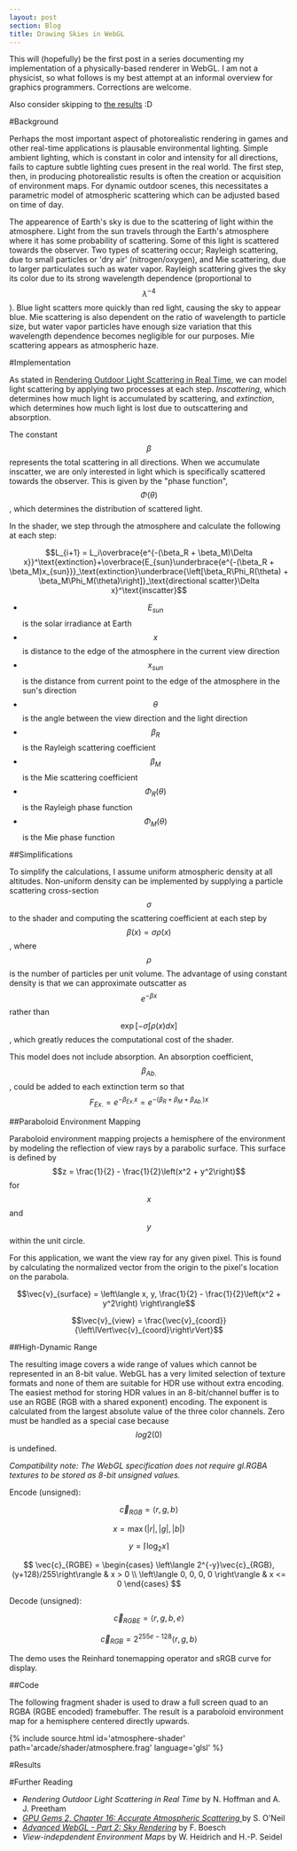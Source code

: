 ```yaml
---
layout: post
section: Blog
title: Drawing Skies in WebGL
---
```

This will (hopefully) be the first post in a series documenting my implementation of a physically-based renderer in WebGL.  I am not a physicist, so what follows is my best attempt at an informal overview for graphics programmers.  Corrections are welcome.

Also consider skipping to [the results]({{page.url}}#results) :D

#Background

Perhaps the most important aspect of photorealistic rendering in games and other real-time applications is plausable environmental lighting.  Simple ambient lighting, which is constant in color and intensity for all directions, fails to capture subtle lighting cues present in the real world.  The first step, then, in producing photorealistic results is often the creation or acquisition of environment maps.  For dynamic outdoor scenes, this necessitates a parametric model of atmospheric scattering which can be adjusted based on time of day.

The appearence of Earth's sky is due to the scattering of light within the atmosphere.  Light from the sun travels through the Earth's atmosphere where it has some probability of scattering.  Some of this light is scattered towards the observer.  Two types of scattering occur; Rayleigh scattering, due to small particles or 'dry air' (nitrogen/oxygen), and Mie scattering, due to larger particulates such as water vapor.  Rayleigh scattering gives the sky its color due to its strong wavelength dependence (proportional to $$\lambda^{-4}$$).  Blue light scatters more quickly than red light, causing the sky to appear blue.  Mie scattering is also dependent on the ratio of wavelength to particle size, but water vapor particles have enough size variation that this wavelength dependence becomes negligible for our purposes.  Mie scattering appears as atmospheric haze.

<!--continue-->

#Implementation

As stated in <a href='#ref-hoffman-preetham'>Rendering Outdoor Light Scattering in Real Time</a>, we can model light scattering by applying two processes at each step.  *Inscattering*, which determines how much light is accumulated by scattering, and *extinction*, which determines how much light is lost due to outscattering and absorption.

The constant $$\beta$$ represents the total scattering in all directions.  When we accumulate inscatter, we are only interested in light which is specifically scattered towards the observer.  This is given by the "phase function", $$\Phi(\theta)$$, which determines the distribution of scattered light.

In the shader, we step through the atmosphere and calculate the following at each step:

$$L_{i+1} = L_i\overbrace{e^{-(\beta_R + \beta_M)\Delta x}}^\text{extinction}+\overbrace{E_{sun}\underbrace{e^{-(\beta_R + \beta_M)x_{sun}}}_\text{extinction}\underbrace{\left[\beta_R\Phi_R(\theta) + \beta_M\Phi_M(\theta)\right]}_\text{directional scatter}\Delta x}^\text{inscatter}$$

* $$E_{sun}$$ is the solar irradiance at Earth
* $$x$$ is distance to the edge of the atmosphere in the current view direction
* $$x_{sun}$$ is the distance from current point to the edge of the atmosphere in the sun's direction
* $$\theta$$ is the angle between the view direction and the light direction
* $$\beta_R$$ is the Rayleigh scattering coefficient
* $$\beta_M$$ is the Mie scattering coefficient
* $$\Phi_R(\theta)$$ is the Rayleigh phase function
* $$\Phi_M(\theta)$$ is the Mie phase function

##Simplifications

To simplify the calculations, I assume uniform atmospheric density at all altitudes.  Non-uniform density can be implemented by supplying a particle scattering cross-section $$\sigma$$ to the shader and computing the scattering coefficient at each step by $$\beta(x) = \sigma\rho(x)$$, where $$\rho$$ is the number of particles per unit volume.  The advantage of using constant density is that we can approximate outscatter as $$e^{-\beta x}$$ rather than $$\exp\left[-\sigma\int\rho(x)dx\right]$$, which greatly reduces the computational cost of the shader.

This model does not include absorption.  An absorption coefficient, $$\beta_{Ab.}$$, could be added to each extinction term so that $$F_{Ex.}=e^{-\beta_{Ex.}x}=e^{-(\beta_R + \beta_M + \beta_{Ab.})x}$$

##Paraboloid Environment Mapping

Paraboloid environment mapping projects a hemisphere of the environment by modeling the reflection of view rays by a parabolic surface.  This surface is defined by $$z = \frac{1}{2} - \frac{1}{2}\left(x^2 + y^2\right)$$ for $$x$$ and $$y$$ within the unit circle.

For this application, we want the view ray for any given pixel.  This is found by calculating the normalized vector from the origin to the pixel's location on the parabola.

$$\vec{v}_{surface} = \left\langle x, y, \frac{1}{2} - \frac{1}{2}\left(x^2 + y^2\right) \right\rangle$$

$$\vec{v}_{view} = \frac{\vec{v}_{coord}}{\left\lVert\vec{v}_{coord}\right\rVert}$$

##High-Dynamic Range

The resulting image covers a wide range of values which cannot be represented in an 8-bit value.  WebGL has a very limited selection of texture formats and none of them are suitable for HDR use without extra encoding.  The easiest method for storing HDR values in an 8-bit/channel buffer is to use an RGBE (RGB with a shared exponent) encoding.  The exponent is calculated from the largest absolute value of the three color channels.  Zero must be handled as a special case because $$log2(0)$$ is undefined.

*Compatibility note: The WebGL specification does not require gl.RGBA textures to be stored as 8-bit unsigned values.*

Encode (unsigned):

$$\vec{c}_{RGB} = \left\langle r, g, b \right\rangle$$

$$x = \max\left(|r|, |g|, |b|\right)$$

$$y = \left\lceil\log_2{x}\right\rceil$$

$$
\vec{c}_{RGBE} = \begin{cases}
	\left\langle 2^{-y}\vec{c}_{RGB}, (y+128)/255\right\rangle & x > 0 \\
	\left\langle 0, 0, 0, 0 \right\rangle & x <= 0
\end{cases}
$$

Decode (unsigned):

$$\vec{c}_{RGBE} = \left\langle r, g, b, e \right\rangle$$

$$\vec{c}_{RGB} = 2^{255e - 128}\left\langle r, g, b \right\rangle$$

The demo uses the Reinhard tonemapping operator and sRGB curve for display.

##Code

The following fragment shader is used to draw a full screen quad to an RGBA (RGBE encoded) framebuffer.  The result is a paraboloid environment map for a hemisphere centered directly upwards.

{% include source.html id='atmosphere-shader' path='arcade/shader/atmosphere.frag' language='glsl' %}

#Results

<div id='atmosphere-demo'></div>
<script>
	require(['arcade/demo/atmosphere'], function(init) {
		init('atmosphere-demo');
	});
</script>

#Further Reading

* <span id='ref-hoffman-preetham'>*Rendering Outdoor Light Scattering in Real Time* by N. Hoffman and A. J. Preetham</span>
* <span id='ref-oneil'>*<a href='https://developer.nvidia.com/gpugems/GPUGems2/gpugems2_chapter16.html'>GPU Gems 2, Chapter 16: Accurate Atmospheric Scattering
</a>* by S. O'Neil<br/></span>
* <span id='ref-boesch'>*<a href='http://codeflow.org/entries/2011/apr/13/advanced-webgl-part-2-sky-rendering/'>Advanced WebGL - Part 2: Sky Rendering</a>*</span> by F. Boesch
* <span id='ref-heidrich-seidel'>*View-indepdendent Environment Maps* by W. Heidrich and H.-P. Seidel</span>

